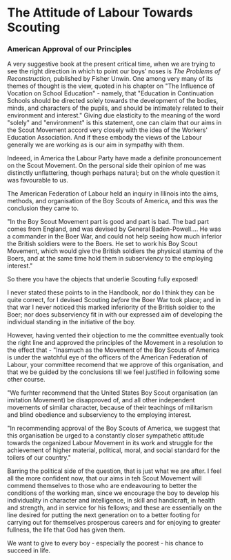 # The Attitude of Labour Towards Scouting

### American Approval of our Principles

A very suggestive book at the present critical time, when we are trying to see the right direction in which to point our boys' noses is *The Problems of Reconstruction,* published by Fisher Unwin. One among very many of its themes of thought is the view, quoted in his chapter on "The Influence of Vocation on School Education" - namely, that "Education in Continuation Schools should be directed solely towards the development of the bodies, minds, and characters of the pupils, and should be intimately related to their environment and interest." Giving due elasticity to the meaning of the word "solely" and "environment" is this statement, one can claim that our aims in the Scout Movement accord very closely with the idea of the Workers' Education Association. And if these embody the views of the Labour generally we are working as is our aim in sympathy with them.

Indeeed, in America the Labour Party have made a definite pronouncement on the Scout Movement. On the personal side their opinion of me was distinctly unflattering, though perhaps natural; but on the whole question it was favourable to us.

The American Federation of Labour held an inquiry in Illinois into the aims, methods, and organisation of the Boy Scouts of America, and this was the conclusion they came to.

"In the Boy Scout Movement part is good and part is bad. The bad part comes from England, and was devised by General Baden-Powell.... He was a commander in the Boer War, and could not help seeing how much inferior the British soldiers were to the Boers. He set to work his Boy Scout Movement, which would give the British soldiers the physical stamina of the Boers, and at the same time hold them in subserviency to the employing interest."

So there you have the objects that underlie Scouting fully exposed!

I never stated these points to in the Handbook, nor do I think they can be quite correct, for I devised Scouting *before* the Boer War took place; and in that war I never noticed this marked inferiority of the British soldier to the Boer; nor does subserviency fit in with our expressed aim of developing the individual standing in the initiative of the boy.

However, having vented their objection to me the committee eventually took the right line and approved the principles of the Movement in a resolution to the effect that - "Inasmuch as the Movement of the Boy Scouts of America is under the watchful eye of the officers of the American Federation of Labour, your committee recomend that we approve of this organisation, and that we be guided by the conclusions till we feel justified in following some other course.

"We furhter recommend that the United States Boy Scout organisation (an imitation Movement) be disapproved of, and all other independent movements of similar character, because of their teachings of militarism and blind obedience and subserviency to the employing interest.

"In recommending approval of the Boy Scouts of America, we suggest that this organisation be urged to a constantly closer sympathetic attitude towards the organized Labour Movement in its work and struggle for the achievement of higher material, political, moral, and social standard for the toilers of our country."

Barring the political side of the question, that is just what we are after. I feel all the more confident now, that our aims in teh Scout Movement will commend themselves to those who are endeavouring to better the conditions of the working man, since we encourage the boy to develop his individuality in character and intelligence, in skill and handicraft, in health and strength, and in service for his fellows; and these are essentially on the line desired for putting the next generation on to a better footing for carrying out for themselves prosperous careers and for enjoying to greater fullness, the life that God has given them.

We want to give to every boy - especially the poorest - his chance to succeed in life.
